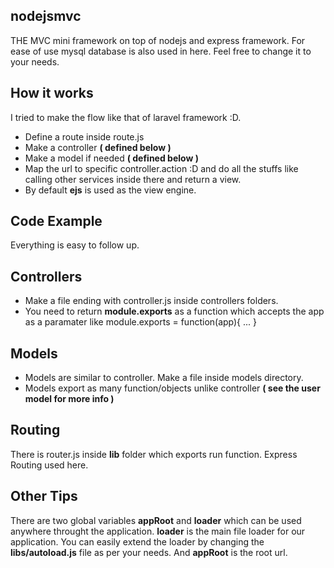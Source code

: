 ## nodejsmvc

THE MVC mini framework on top of nodejs and express framework. For ease of use mysql database is also used in here. Feel free to change it to your needs.

## How it works
I tried to make the flow like that of laravel framework :D.
* Define a route inside route.js
* Make a controller **( defined below )**
* Make a model if needed  **( defined below )**
* Map the url to specific controller.action :D and do all the stuffs like calling other services inside there and return a view.
* By default **ejs** is used as the view engine.

## Code Example

Everything is easy to follow up.
## Controllers
* Make a file ending with controller.js inside controllers folders.
* You need to return **module.exports** as a function which accepts the app as a paramater like
module.exports = function(app){ ... }

## Models
* Models are similar to controller. Make a file inside models directory.
* Models export as many function/objects unlike controller **( see the user model for more info )**

## Routing
There is router.js inside **lib** folder which exports run function. Express Routing used here.

## Other Tips
There are two global variables **appRoot** and **loader** which can be used anywhere throught the application. **loader** is the main file loader for our application. You can easily extend the loader by changing the **libs/autoload.js** file as per your needs.
And **appRoot** is the root url. 


